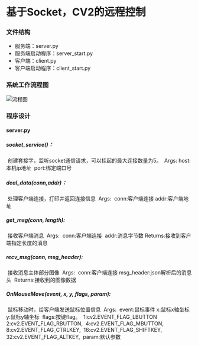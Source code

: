 # 基于Socket，CV2的远程控制

### 文件结构

- 服务端：server.py
- 服务端启动程序：server_start.py
- 客户端：client.py
- 客户端启动程序：client_start.py

### 系统工作流程图

![流程图](D:\MyFile\project\PKU-2ndSemester\ComputerNetwork\project\流程图.png)

### 程序设计

#### server.py

##### socket_service()：

​	创建套接字，监听socket通信请求，可以挂起的最大连接数量为5。
​    Args:
​        host:本机ip地址
​        port:绑定端口号

##### deal_data(conn,addr)：

​    处理客户端连接，打印并返回连接信息
​    Args:
​        conn:客户端连接
​        addr:客户端地址

##### get_msg(conn, length):

​    接收客户端消息
​    Args:
​        conn:客户端连接
​        addr:消息字节数
​    Returns:接收到客户端指定长度的消息

##### recv_msg(conn, msg_header):

​    接收消息主体部分图像
​    Args:
​        conn:客户端连接
​        msg_header:json解析后的消息头
​    Returns:接收到的图像数据

##### OnMouseMove(event, x, y, flags, param):

​	鼠标移动时，给客户端发送鼠标位置信息
​    Args:
​        event:鼠标事件
​        x:鼠标x轴坐标
​        y:鼠标y轴坐标
​        flags:按键flag。
​            1:cv2.EVENT_FLAG_LBUTTON
​            2:cv2.EVENT_FLAG_RBUTTON,
​            4:cv2.EVENT_FLAG_MBUTTON,
​            8:cv2.EVENT_FLAG_CTRLKEY,
​            16:cv2.EVENT_FLAG_SHIFTKEY,
​            32:cv2.EVENT_FLAG_ALTKEY,
​        param:默认参数

